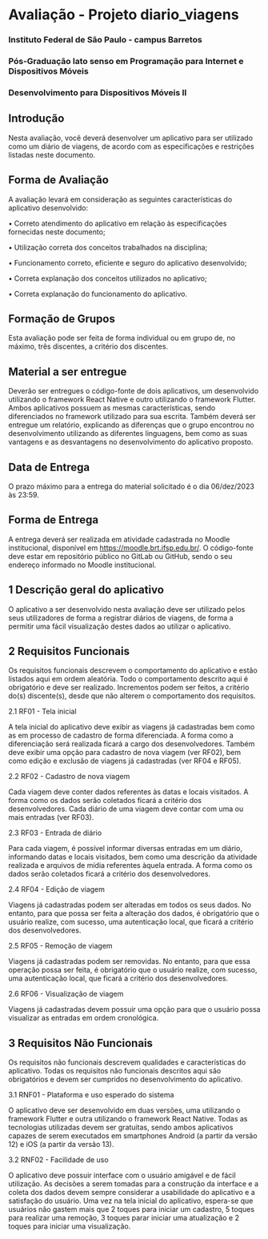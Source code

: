 # Avaliação - Projeto diario_viagens

### Instituto Federal de São Paulo - campus Barretos

### Pós-Graduação lato senso em Programação para Internet e Dispositivos Móveis

### Desenvolvimento para Dispositivos Móveis II

## Introdução

Nesta avaliação, você deverá desenvolver um aplicativo para ser utilizado como um diário de viagens, de acordo com as especificações e restrições listadas neste documento.

## Forma de Avaliação

A avaliação levará em consideração as seguintes características do aplicativo desenvolvido:

• Correto atendimento do aplicativo em relação às especificações fornecidas neste documento;

• Utilização correta dos conceitos trabalhados na disciplina;

• Funcionamento correto, eficiente e seguro do aplicativo desenvolvido;

• Correta explanação dos conceitos utilizados no aplicativo;

• Correta explanação do funcionamento do aplicativo.


## Formação de Grupos

Esta avaliação pode ser feita de forma individual ou em grupo de, no máximo, três discentes, a critério dos discentes.

## Material a ser entregue

Deverão ser entregues o código-fonte de dois aplicativos, um desenvolvido utilizando o framework React Native e outro utilizando o framework Flutter. Ambos aplicativos possuem as mesmas características, sendo diferenciados no framework utilizado para sua escrita. Também deverá ser entregue um relatório, explicando as diferenças que o grupo encontrou no desenvolvimento utilizando as diferentes linguagens, bem como as suas vantagens e as desvantagens no desenvolvimento do aplicativo proposto.

## Data de Entrega

O prazo máximo para a entrega do material solicitado é o dia 06/dez/2023 às 23:59.

## Forma de Entrega

A entrega deverá ser realizada em atividade cadastrada no Moodle institucional, disponível em https://moodle.brt.ifsp.edu.br/. O código-fonte deve estar em repositório público no GitLab ou GitHub, sendo o seu endereço informado no Moodle institucional.

## 1 Descrição geral do aplicativo

O aplicativo a ser desenvolvido nesta avaliação deve ser utilizado pelos seus utilizadores de forma a registrar diários de viagens, de forma a permitir uma fácil visualização destes dados ao utilizar o aplicativo.

## 2 Requisitos Funcionais

Os requisitos funcionais descrevem o comportamento do aplicativo e estão listados aqui em ordem aleatória. Todo o comportamento descrito aqui é obrigatório e deve ser realizado. Incrementos podem ser feitos, a critério do(s) discente(s), desde que não alterem o comportamento dos requisitos.

2.1 RF01 - Tela inicial

A tela inicial do aplicativo deve exibir as viagens já cadastradas bem como as em processo de cadastro de forma diferenciada. A forma como a diferenciação será realizada ficará a cargo dos desenvolvedores. Também deve exibir uma opção para cadastro de nova viagem (ver RF02), bem como edição e exclusão de viagens já cadastradas (ver RF04 e RF05).

2.2 RF02 - Cadastro de nova viagem

Cada viagem deve conter dados referentes às datas e locais visitados. A forma como os dados serão coletados ficará a critério dos desenvolvedores. Cada diário de uma viagem deve contar com uma ou mais entradas (ver RF03).

2.3 RF03 - Entrada de diário

Para cada viagem, é possível informar diversas entradas em um diário, informando datas e locais visitados, bem como uma descrição da atividade realizada e arquivos de mídia referentes àquela entrada. A forma como os dados serão coletados ficará a critério dos desenvolvedores.

2.4 RF04 - Edição de viagem

Viagens já cadastradas podem ser alteradas em todos os seus dados. No entanto, para que possa ser feita a alteração dos dados, é obrigatório que o usuário realize, com sucesso, uma autenticação local, que ficará a critério dos desenvolvedores.

2.5 RF05 - Remoção de viagem

Viagens já cadastradas podem ser removidas. No entanto, para que essa operação possa ser feita, é obrigatório que o usuário realize, com sucesso, uma autenticação local, que ficará a critério dos desenvolvedores.

2.6 RF06 - Visualização de viagem

Viagens já cadastradas devem possuir uma opção para que o usuário possa visualizar as entradas em ordem cronológica.

## 3 Requisitos Não Funcionais

Os requisitos não funcionais descrevem qualidades e características do aplicativo. Todas os requisitos não funcionais descritos aqui são obrigatórios e devem ser cumpridos no desenvolvimento do aplicativo.

3.1 RNF01 - Plataforma e uso esperado do sistema

O aplicativo deve ser desenvolvido em duas versões, uma utilizando o framework Flutter e outra utilizando o framework React Native. Todas as tecnologias utilizadas devem ser gratuitas, sendo ambos aplicativos capazes de serem executados em smartphones Android (a partir da versão 12) e iOS (a partir da versão 13).

3.2 RNF02 - Facilidade de uso

O aplicativo deve possuir interface com o usuário amigável e de fácil utilização. As decisões a serem tomadas para a construção da interface e a coleta dos dados devem sempre considerar a usabilidade do aplicativo e a satisfação do usuário. Uma vez na tela inicial do aplicativo, espera-se que usuários não gastem mais que 2 toques para iniciar um cadastro, 5 toques para realizar uma remoção, 3 toques parar iniciar uma atualização e 2 toques para iniciar uma visualização.
